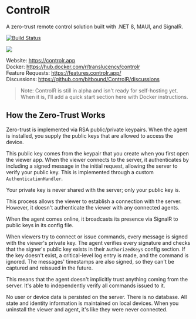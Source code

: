 # ControlR

A zero-trust remote control solution built with .NET 8, MAUI, and SignalR.

[![Build Status](https://dev.azure.com/translucency/ControlR/_apis/build/status%2FControlR?branchName=main)](https://dev.azure.com/translucency/ControlR/_build/latest?definitionId=35&branchName=main)

[![](https://dcbadge.limes.pink/api/server/https://discord.gg/JWJmMPc72H)](https://discord.gg/https://discord.gg/JWJmMPc72H)


Website: https://controlr.app  
Docker: https://hub.docker.com/r/translucency/controlr  
Feature Requests: https://features.controlr.app/  
Discussions: https://github.com/bitbound/ControlR/discussions  

> Note: ControlR is still in alpha and isn't ready for self-hosting yet. When it is, I'll add a quick start section here with Docker instructions.


## How the Zero-Trust Works

Zero-trust is implemented via RSA public/private keypairs. When the agent is installed, you supply the public keys that are allowed to access the device.

This public key comes from the keypair that you create when you first open the viewer app. When the viewer connects to the server, it authenticates by including a signed message in the initial request, allowing the server to verify your public key. This is implemented through a custom `AuthenticationHandler`.

Your private key is never shared with the server; only your public key is.

This process allows the viewer to establish a connection with the server.  However, it doesn't authenticate the viewer with any connected agents.

When the agent comes online, it broadcasts its presence via SignalR to public keys in its config file.

When viewers try to connect or issue commands, every message is signed with the viewer's private key.  The agent verifies every signature and checks that the signer's public key exists in their `AuthorizedKeys` config section.  If the key doesn't exist, a critical-level log entry is made, and the command is ignored.  The messages' timestamps are also signed, so they can't be captured and reissued in the future.

This means that the agent doesn't implicitly trust anything coming from the server. It's able to independently verify all commands issued to it.

No user or device data is persisted on the server. There is no database. All state and identity information is maintained on local devices.  When you uninstall the viewer and agent, it's like they were never connected.